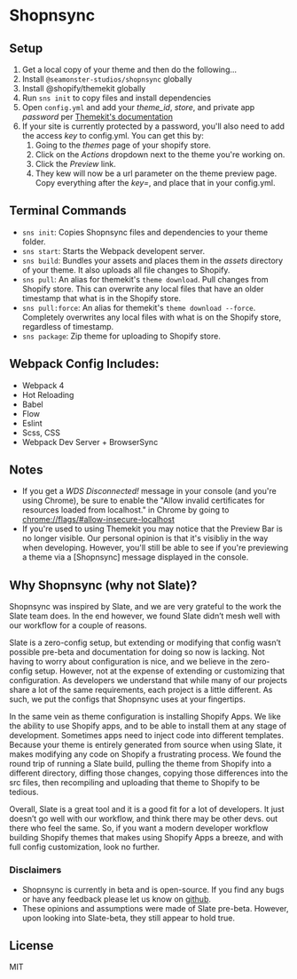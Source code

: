 # Shopnsync

## Setup

1.  Get a local copy of your theme and then do the following...
2.  Install `@seamonster-studios/shopnsync` globally
3.  Install @shopify/themekit globally
4.  Run `sns init` to copy files and install dependencies
5.  Open `config.yml` and add your _theme_id_, _store_, and private app _password_ per [Themekit's documentation](https://shopify.github.io/themekit/configuration/)
6.  If your site is currently protected by a password, you'll also need to add the access _key_ to config.yml. You can get this by:
    1.  Going to the _themes_ page of your shopify store.
    2.  Click on the _Actions_ dropdown next to the theme you're working on.
    3.  Click the _Preview_ link.
    4.  They kew will now be a url parameter on the theme preview page. Copy everything after the _key=_, and place that in your config.yml.

## Terminal Commands

- `sns init`: Copies Shopnsync files and dependencies to your theme folder.
- `sns start`: Starts the Webpack developent server.
- `sns build`: Bundles your assets and places them in the _assets_ directory of your theme. It also uploads all file changes to Shopify.
- `sns pull`: An alias for themekit's `theme download`. Pull changes from Shopify store. This can overwrite any local files that have an older timestamp that what is in the Shopify store.
- `sns pull:force`: An alias for themekit's `theme download --force`. Completely overwrites any local files with what is on the Shopify store, regardless of timestamp.
- `sns package`: Zip theme for uploading to Shopify store.

## Webpack Config Includes:

- Webpack 4
- Hot Reloading
- Babel
- Flow
- Eslint
- Scss, CSS
- Webpack Dev Server + BrowserSync

## Notes

- If you get a _WDS Disconnected!_ message in your console (and you're using Chrome), be sure to enable the "Allow invalid certificates for resources loaded from localhost." in Chrome by going to [chrome://flags/#allow-insecure-localhost](chrome://flags/#allow-insecure-localhost)
- If you're used to using Themekit you may notice that the Preview Bar is no longer visible. Our personal opinion is that it's visibliy in the way when developing. However, you'll still be able to see if you're previewing a theme via a [Shopnsync] message displayed in the console.

## Why Shopnsync (why not Slate)?

Shopnsync was inspired by Slate, and we are very grateful to the work the Slate team does. In the end however, we found Slate didn’t mesh well with our workflow for a couple of reasons.

Slate is a zero-config setup, but extending or modifying that config wasn’t possible pre-beta and documentation for doing so now is lacking. Not having to worry about configuration is nice, and we believe in the zero-config setup. However, not at the expense of extending or customizing that configuration. As developers we understand that while many of our projects share a lot of the same requirements, each project is a little different. As such, we put the configs that Shopnsync uses at your fingertips.

In the same vein as theme configuration is installing Shopify Apps. We like the ability to use Shopify apps, and to be able to install them at any stage of development. Sometimes apps need to inject code into different templates. Because your theme is entirely generated from source when using Slate, it makes modifying any code on Shopify a frustrating process. We found the round trip of running a Slate build, pulling the theme from Shopify into a different directory, diffing those changes, copying those differences into the src files, then recompiling and uploading that theme to Shopify to be tedious.

Overall, Slate is a great tool and it is a good fit for a lot of developers. It just doesn’t go well with our workflow, and think there may be other devs. out there who feel the same. So, if you want a modern developer workflow building Shopify themes that makes using Shopify Apps a breeze, and with full config customization, look no further.

### Disclaimers

- Shopnsync is currently in beta and is open-source. If you find any bugs or have any feedback please let us know on [github](https://github.com/SeaMonster-Studios/shopnsync).
- These opinions and assumptions were made of Slate pre-beta. However, upon looking into Slate-beta, they still appear to hold true.

## License

MIT
